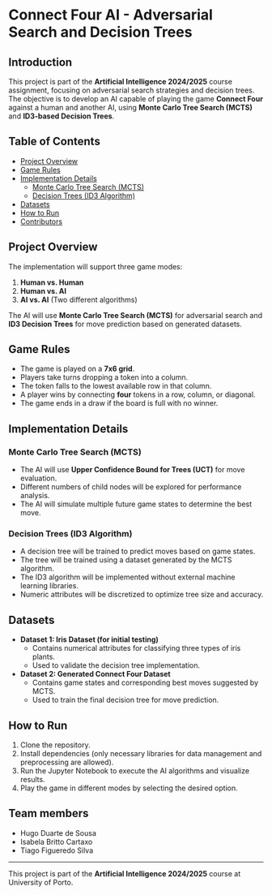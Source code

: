 # Connect Four AI - Adversarial Search and Decision Trees

## Introduction
This project is part of the **Artificial Intelligence 2024/2025** course assignment, focusing on adversarial search strategies and decision trees. The objective is to develop an AI capable of playing the game **Connect Four** against a human and another AI, using **Monte Carlo Tree Search (MCTS)** and **ID3-based Decision Trees**.

## Table of Contents
- [Project Overview](#project-overview)
- [Game Rules](#game-rules)
- [Implementation Details](#implementation-details)
  - [Monte Carlo Tree Search (MCTS)](#monte-carlo-tree-search-mcts)
  - [Decision Trees (ID3 Algorithm)](#decision-trees-id3-algorithm)
- [Datasets](#datasets)
- [How to Run](#how-to-run)
- [Contributors](#contributors)

## Project Overview
The implementation will support three game modes:
1. **Human vs. Human**
2. **Human vs. AI**
3. **AI vs. AI** (Two different algorithms)

The AI will use **Monte Carlo Tree Search (MCTS)** for adversarial search and **ID3 Decision Trees** for move prediction based on generated datasets.

## Game Rules
- The game is played on a **7x6 grid**.
- Players take turns dropping a token into a column.
- The token falls to the lowest available row in that column.
- A player wins by connecting **four** tokens in a row, column, or diagonal.
- The game ends in a draw if the board is full with no winner.

## Implementation Details
### Monte Carlo Tree Search (MCTS)
- The AI will use **Upper Confidence Bound for Trees (UCT)** for move evaluation.
- Different numbers of child nodes will be explored for performance analysis.
- The AI will simulate multiple future game states to determine the best move.

### Decision Trees (ID3 Algorithm)
- A decision tree will be trained to predict moves based on game states.
- The tree will be trained using a dataset generated by the MCTS algorithm.
- The ID3 algorithm will be implemented without external machine learning libraries.
- Numeric attributes will be discretized to optimize tree size and accuracy.

## Datasets
- **Dataset 1: Iris Dataset (for initial testing)**
  - Contains numerical attributes for classifying three types of iris plants.
  - Used to validate the decision tree implementation.
- **Dataset 2: Generated Connect Four Dataset**
  - Contains game states and corresponding best moves suggested by MCTS.
  - Used to train the final decision tree for move prediction.

## How to Run
1. Clone the repository.
2. Install dependencies (only necessary libraries for data management and preprocessing are allowed).
3. Run the Jupyter Notebook to execute the AI algorithms and visualize results.
4. Play the game in different modes by selecting the desired option.

## Team members
- Hugo Duarte de Sousa
- Isabela Britto Cartaxo
- Tiago Figueredo Silva

---
This project is part of the **Artificial Intelligence 2024/2025** course at University of Porto.

